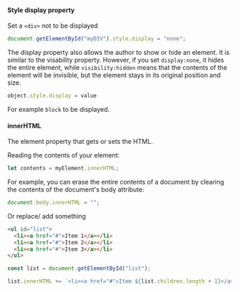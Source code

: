 
#### Style display property

Set a `<div>` not to be displayed

```js
document.getElementById("myDIV").style.display = "none";
```

The display property also allows the author to show or hide an element. It is similar to the visability property. However, if you set `display:none`, it hides the entire element, while `visibility:hidden` means that the contents of the element will be invisible, but the element stays in its original position and size.

```js
object.style.display = value
```

For example `block` to be displayed.

#### innerHTML

The element property that gets or sets the HTML.

Reading the contents of your element:

```js
let contents = myElement.innerHTML;
```

For example, you can erase the entire contents of a document by clearing the contents of the document's body attribute:

```js
document.body.innerHTML = "";
```

Or replace/ add something

```html
<ul id="list">
  <li><a href="#">Item 1</a></li>
  <li><a href="#">Item 2</a></li>
  <li><a href="#">Item 3</a></li>
</ul>

```

```js
const list = document.getElementById("list");

list.innerHTML += `<li><a href="#">Item ${list.children.length + 1}</a></li>`;

```